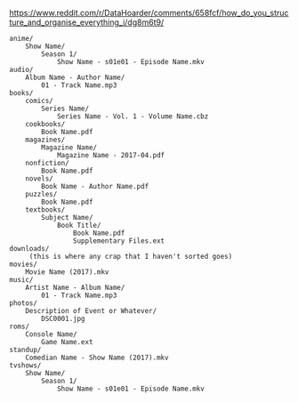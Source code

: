 https://www.reddit.com/r/DataHoarder/comments/658fcf/how_do_you_structure_and_organise_everything_i/dg8m6t9/

    anime/
        Show Name/
            Season 1/
                Show Name - s01e01 - Episode Name.mkv
    audio/
        Album Name - Author Name/
            01 - Track Name.mp3
    books/
        comics/
            Series Name/
                Series Name - Vol. 1 - Volume Name.cbz
        cookbooks/
            Book Name.pdf
        magazines/
            Magazine Name/
                Magazine Name - 2017-04.pdf
        nonfiction/
            Book Name.pdf
        novels/
            Book Name - Author Name.pdf
        puzzles/
            Book Name.pdf
        textbooks/
            Subject Name/
                Book Title/
                    Book Name.pdf
                    Supplementary Files.ext
    downloads/
         (this is where any crap that I haven't sorted goes)
    movies/
        Movie Name (2017).mkv
    music/
        Artist Name - Album Name/
            01 - Track Name.mp3
    photos/
        Description of Event or Whatever/
            DSC0001.jpg
    roms/
        Console Name/
            Game Name.ext
    standup/
        Comedian Name - Show Name (2017).mkv
    tvshows/
        Show Name/
            Season 1/
                Show Name - s01e01 - Episode Name.mkv